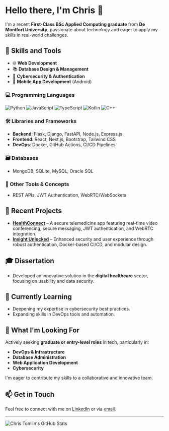 # Hello there, I'm Chris 👋

I'm a recent **First-Class BSc Applied Computing graduate** from **De Montfort University**, passionate about technology and eager to apply my skills in real-world challenges.

## 🚀 Skills and Tools

- 🌐 **Web Development**
- 📚 **Database Design & Management**
- 🔐 **Cybersecurity & Authentication**
- 📱 **Mobile App Development** (Android)

### 💻 Programming Languages

![Python](https://img.shields.io/badge/-Python-blue?logo=python&logoColor=white)
![JavaScript](https://img.shields.io/badge/-JavaScript-yellow?logo=javascript&logoColor=black)
![TypeScript](https://img.shields.io/badge/-TypeScript-blue?logo=typescript&logoColor=white)
![Kotlin](https://img.shields.io/badge/-Kotlin-purple?logo=kotlin&logoColor=white)
![C++](https://img.shields.io/badge/-C++-blue?logo=cplusplus&logoColor=white)

### 🛠️ Libraries and Frameworks

- **Backend**: Flask, Django, FastAPI, Node.js, Express.js
- **Frontend**: React, Next.js, Bootstrap, Tailwind CSS
- **DevOps**: Docker, GitHub Actions, CI/CD Pipelines

### 🗃️ Databases

- MongoDB, SQLite, MySQL, Oracle SQL

### 🔗 Other Tools & Concepts

- REST APIs, JWT Authentication, WebRTC/WebSockets

## 🔭 Recent Projects

- **[HealthConnect](#)** – A secure telemedicine app featuring real-time video conferencing, secure messaging, JWT authentication, and WebRTC integration.
- **[Insight Unlocked](#)** – Enhanced security and user experience through robust authentication, Docker-based CI/CD, and modular design.

## 🎓 Dissertation

- Developed an innovative solution in the **digital healthcare** sector, focusing on usability and data security.

## 🌱 Currently Learning

- Deepening my expertise in cybersecurity best practices.
- Expanding skills in DevOps tools and automation.

## 💼 What I'm Looking For

Actively seeking **graduate or entry-level roles** in tech, particularly in:
- **DevOps & Infrastructure**
- **Database Administration**
- **Web Application Development**
- **Cybersecurity**

I'm eager to contribute my skills to a collaborative and innovative team.

## 📫 Get in Touch

Feel free to connect with me on [LinkedIn](https://www.linkedin.com/in/tomlinc/) or via [email](mailto:tomlinc@proton.me).

---

![Chris Tomlin's GitHub Stats](https://github-readme-stats.vercel.app/api/top-langs/?username=cj-tomlin&theme=vue-dark&show_icons=true&hide_border=true&layout=compact)

<!---
cj-tomlin/cj-tomlin is a ✨ special ✨ repository because its `README.md` (this file) appears on your GitHub profile.
You can click the Preview link to take a look at your changes.
--->
